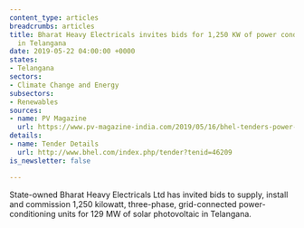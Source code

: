```yaml
---
content_type: articles
breadcrumbs: articles
title: Bharat Heavy Electricals invites bids for 1,250 KW of power conditioning units
  in Telangana
date: 2019-05-22 04:00:00 +0000
states:
- Telangana
sectors:
- Climate Change and Energy
subsectors:
- Renewables
sources:
- name: PV Magazine
  url: https://www.pv-magazine-india.com/2019/05/16/bhel-tenders-power-conditioning-units-for-129-mw-solar-project-in-telangana/
details:
- name: Tender Details
  url: http://www.bhel.com/index.php/tender?tenid=46209
is_newsletter: false

---
```

State-owned Bharat Heavy Electricals Ltd has invited bids to supply, install and commission 1,250 kilowatt, three-phase, grid-connected power-conditioning units for 129 MW of solar photovoltaic in Telangana.
